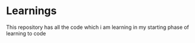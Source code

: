 # Learnings
This repository has all the code which i am learning in my starting phase of learning to code
